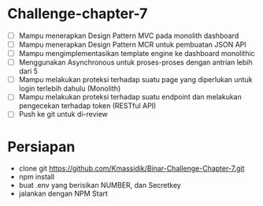 # Challenge-chapter-7

- [ ] Mampu menerapkan Design Pattern MVC pada monolith dashboard
- [ ] Mampu menerapkan Design Pattern MCR untuk pembuatan JSON API
- [ ] Mampu mengimplementasikan template engine ke dashboard monolithic
- [ ] Menggunakan Asynchronous untuk proses-proses dengan antrian lebih dari 5
- [ ] Mampu melakukan proteksi terhadap suatu page yang diperlukan untuk login terlebih dahulu (Monolith)
- [ ] Mampu melakukan proteksi terhadap suatu endpoint dan melakukan pengecekan terhadap token (RESTful API)
- [ ] Push ke git untuk di-review

# Persiapan 
- clone git https://github.com/Kmassidik/Binar-Challenge-Chapter-7.git
- npm install
- buat .env yang berisikan NUMBER, dan Secretkey
- jalankan dengan NPM Start
